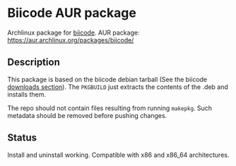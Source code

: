 Biicode AUR package
===================

Archlinux package for [biicode](https://www.biicode.com/).
AUR package: https://aur.archlinux.org/packages/biicode/

Description
-----------

This package is based on the biicode debian tarball (See the biicode [downloads section](https://www.biicode.com/downloads)). The `PKGBUILD` just extracts the contents of the .deb and installs them.

The repo should not contain files resulting from running `makepkg`.
Such metadata should be removed before pushing changes. 

Status
------

Install and uninstall working. Compatible with x86 and x86_64 architectures.
